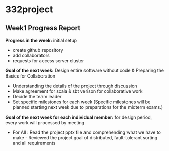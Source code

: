 # 332project

## Week1 Progress Report

**Progress in the week:** initial setup

- create github repository
- add collaborators
- requests for access server cluster

**Goal of the next week:** Design entire software without code & Preparing the Basics for Collaboration

- Understanding the details of the project through discussion
- Make agreement for scala & sbt verison for collaborative work
- Decide the team leader
- Set specific milestones for each week (Specific milestones will be planned starting next week due to preparations for the midterm exams.)

**Goal of the next week for each individual member:** for design period, every work will processed by meeting

- For All : Read the project pptx file and comprehending what we have to make - Reviewed the project goal of distributed, fault-tolerant sorting and all requirements
